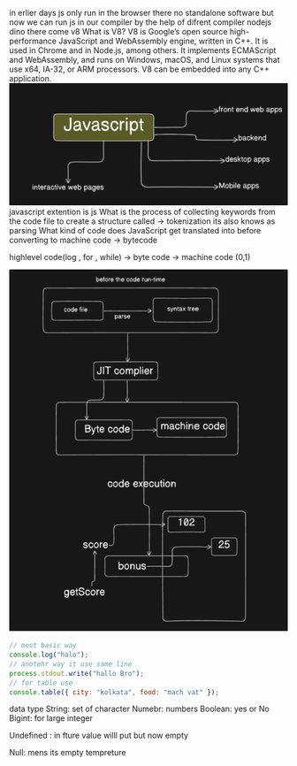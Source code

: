 in erlier days js only run in the browser there no standalone software but now we can run js in our compiler by the help of difrent compiler nodejs dino
there come v8 
What is V8?
V8 is Google’s open source high-performance JavaScript and WebAssembly engine, written in C++. It is used in Chrome and in Node.js, among others. It implements ECMAScript and WebAssembly, and runs on Windows, macOS, and Linux systems that use x64, IA-32, or ARM processors. V8 can be embedded into any C++ application.
![whwre javascript works](/imge%20for%20notes%20/image.png)
javascript extention is js
What is the process of collecting keywords from the code file to create a structure called -> tokenization its also knows as parsing
What kind of code does JavaScript get translated into before converting to machine code -> bytecode

highlevel code(log , for , while) -> byte code ->  machine code (0,1)

![here the how the js code do before run](/imge%20for%20notes%20/image-1.png)

```js
// most basic way
console.log("halo");
// anotehr way it use same line
process.stdout.write("hallo Bro");
// for table use 
console.table({ city: "kolkata", food: "mach vat" });
```
data type
String: set of character
Numebr: numbers
Boolean: yes or No
Bigint: for large integer

Undefined : in fture value willl put but now empty

Null: mens its empty tempreture 